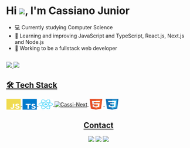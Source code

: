 <h1 align="left">Hi <img src="https://raw.githubusercontent.com/kaueMarques/kaueMarques/master/hi.gif" width="30px">, I'm Cassiano Junior</h1>

- 💻 Currently studying Computer Science
- 🔭 Learning and improving JavaScript and TypeScript, React.js, Next.js and Node.js
- 🧐 Working to be a fullstack web developer
 
 ##

<div>
  <a href="https://github.com/CassianoJunior">
  <img height="170em" src="https://github-readme-stats.vercel.app/api?username=CassianoJunior&show_icons=true&theme=dracula&include_all_commits=true&count_private=true"/>
  <img height="170em" src="https://github-readme-stats.vercel.app/api/top-langs/?username=CassianoJunior&layout=compact&langs_count=7&theme=dracula"/>
</div>
  
  ## 🛠 Tech Stack
<div style="display: inline_block">
  <img align="center" alt="Cassi-Js" height="30" width="40" src="https://raw.githubusercontent.com/devicons/devicon/master/icons/javascript/javascript-plain.svg">
  <img align="center" alt="Cassi-TS" height="30" width="40" src="https://raw.githubusercontent.com/devicons/devicon/master/icons/typescript/typescript-plain.svg">
  <img align="center" alt="Cassi-React" height="30" width="40" src="https://raw.githubusercontent.com/devicons/devicon/master/icons/react/react-original.svg">
  <img align="center" alt="Cassi-Next" height="30" width="40" src="https://cdn.jsdelivr.net/gh/devicons/devicon/icons/nextjs/nextjs-original.svg" />
  <img align="center" alt="Cassi-HTML" height="30" width="40" src="https://raw.githubusercontent.com/devicons/devicon/master/icons/html5/html5-original.svg">
  <img align="center" alt="Cassi-CSS" height="30" width="40" src="https://raw.githubusercontent.com/devicons/devicon/master/icons/css3/css3-original.svg">
<!--   <img align="center" alt="Cassi-Python" height="30" width="40" src="https://raw.githubusercontent.com/devicons/devicon/master/icons/python/python-original.svg"> -->
<!--   <img align="center" alt="Cassi-Java" height="30" width="40" src="https://cdn.jsdelivr.net/gh/devicons/devicon/icons/java/java-original-wordmark.svg"> -->
</div>

<div align='center'>
 <h2>Contact</h2>
 <a href="https://www.instagram.com/_cassianojunior/" target="_blank"><img src="https://img.shields.io/badge/-Instagram-%23E4405F?style=for-the-badge&logo=instagram&logoColor=white" target="_blank"></a>
 <a href="mailto:cassianojuniorww@gmail.com"><img src="https://img.shields.io/badge/-Gmail-%23333?style=for-the-badge&logo=gmail&logoColor=white" target="_blank"></a>
 <a href="https://www.linkedin.com/in/cassianojunior" target="_blank"><img src="https://img.shields.io/badge/-LinkedIn-%230077B5?style=for-the-badge&logo=linkedin&logoColor=white" target="_blank"></a>
 </div>

